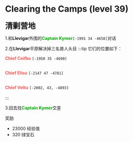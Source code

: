 # Clearing the Camps (level 39)
<span style="font-size: 25px;">**清剿营地**</span>

1.和**Llevigar**外围的<font color=00AA00>**Captain Kymer**</font>`[-1991 34 -4658]`对话

2.在**Llevigar**平原解决掉三名兽人头目
:::tip
它们的位置如下：

<font color=FF5555><b>Chief Ceifko</b></font> `[-1950 35 -4690]`<br><br>

<font color=FF5555><b>Chief Elisu</b></font> `[-2147 47 -4781]`<br><br>

<font color=FF5555><b>Chief Veltu</b></font> `[-2002, 43, -4893]`<br><br>
:::

3.回去找<font color=00AA00>**Captain Kymer**</font>交差

奖励

+ 23000 经验值
+ 320 绿宝石